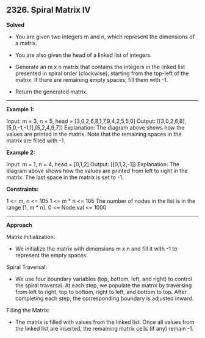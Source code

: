 ## 2326. Spiral Matrix IV

**Solved**  

* You are given two integers m and n, which represent the dimensions of a matrix.

* You are also given the head of a linked list of integers.

* Generate an m x n matrix that contains the integers in the linked list presented in spiral order (clockwise), starting from the top-left of the matrix. If there are remaining empty spaces, fill them with -1.

* Return the generated matrix. 
---
**Example 1:**

Input: m = 3, n = 5, head = [3,0,2,6,8,1,7,9,4,2,5,5,0]
Output: [[3,0,2,6,8],[5,0,-1,-1,1],[5,2,4,9,7]]
Explanation: The diagram above shows how the values are printed in the matrix.
Note that the remaining spaces in the matrix are filled with -1.

**Example 2:**

Input: m = 1, n = 4, head = [0,1,2]
Output: [[0,1,2,-1]]
Explanation: The diagram above shows how the values are printed from left to right in the matrix.
The last space in the matrix is set to -1.
 

**Constraints:**

1 <= m, n <= 105
1 <= m * n <= 105
The number of nodes in the list is in the range [1, m * n].
0 <= Node.val <= 1000

---

**Approach**

Matrix Initialization:

 - We initialize the matrix with dimensions m x n and fill it with -1 to represent the empty spaces.

Spiral Traversal:

- We use four boundary variables (top, bottom, left, and right) to control the spiral traversal.
At each step, we populate the matrix by traversing from left to right, top to bottom, right to left, and bottom to top. After completing each step, the corresponding boundary is adjusted inward.

Filling the Matrix:

- The matrix is filled with values from the linked list. Once all values from the linked list are inserted, the remaining matrix cells (if any) remain -1.

